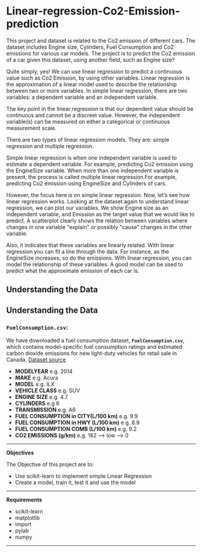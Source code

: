 # Linear-regression-Co2-Emission-prediction

This project and dataset is related to the Co2 emission of different cars. The dataset includes Engine size, Cylinders, Fuel Consumption
and Co2 emissions for various car models. The project is to predict the Co2 emission of a car given this dataset, using another field, such as Engine size?

Quite simply, yes! We can use linear regression to predict a
continuous value such as Co2 Emission, by using other variables.
Linear regression is the approximation of a linear model used to describe the relationship between two or more variables. In simple linear regression, there are two variables: a dependent variable and an independent variable.

The key point in the linear regression is that our dependent value should be continuous and cannot be a discreet value. However, the independent variable(s) can be measured on either a categorical or continuous measurement scale.

There are two types of linear regression models. They are: simple regression and multiple regression.

Simple linear regression is when one independent variable is used to estimate
a dependent variable. For example, predicting Co2 emission using
the EngineSize variable. When more than one independent variable is
present, the process is called multiple linear regression.For example, predicting Co2 emission using EngineSize and Cylinders of cars.

However, the focus here is on simple linear regression.
Now, let’s see how linear regression works. 
Looking at the dataset again to understand linear regression, we can plot our variables. We show Engine size as an independent variable, and Emission as the target value that we would like to predict. A scatterplot clearly shows the relation between variables where changes in one variable "explain" or possibly "cause" changes in the other variable.

Also, it indicates that these variables are linearly related.
With linear regression you can fit a line through the data.
For instance, as the EngineSize increases, so do the emissions.
With linear regression, you can model the relationship of these variables.
A good model can be used to predict what the approximate emission of each car is.

**Understanding the Data**
------------------------------------------------------------------------------------------------------------------------------------------------
## Understanding the Data

### `FuelConsumption.csv`:

We have downloaded a fuel consumption dataset, **`FuelConsumption.csv`**, which contains model-specific fuel consumption ratings and estimated carbon dioxide emissions for new light-duty vehicles for retail sale in Canada. [Dataset source](http://open.canada.ca/data/en/dataset/98f1a129-f628-4ce4-b24d-6f16bf24dd64)

- **MODELYEAR** e.g. 2014
- **MAKE** e.g. Acura
- **MODEL** e.g. ILX
- **VEHICLE CLASS** e.g. SUV
- **ENGINE SIZE** e.g. 4.7
- **CYLINDERS** e.g 6
- **TRANSMISSION** e.g. A6
- **FUEL CONSUMPTION in CITY(L/100 km)** e.g. 9.9
- **FUEL CONSUMPTION in HWY (L/100 km)** e.g. 8.9
- **FUEL CONSUMPTION COMB (L/100 km)** e.g. 9.2
- **CO2 EMISSIONS (g/km)** e.g. 182   --> low --> 0
----------------------------------------------------------------------------------------------------------------------------
**Objectives**

The Objective of this project are to:

- Use scikit-learn to implement simple Linear Regression
- Create a model, train it, test it and use the model
------------------------------------------------------------------------------------------------------------------------------------------------
**Requirements**
- scikit-learn
- matplotlib
- import
- pylab
- numpy
------------------------------------------------------------------------------------------------------------------------------------------------
